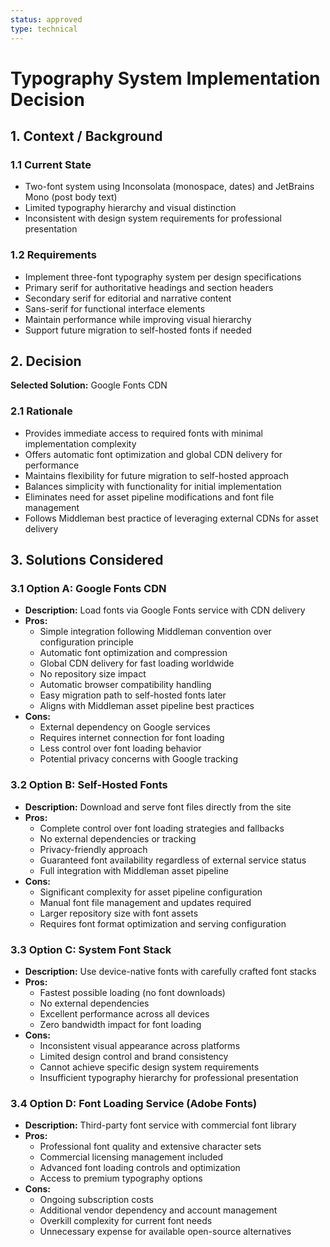 ```yaml
---
status: approved
type: technical
---
```


# Typography System Implementation Decision

## 1. Context / Background

### 1.1 Current State
- Two-font system using Inconsolata (monospace, dates) and JetBrains Mono (post body text)
- Limited typography hierarchy and visual distinction
- Inconsistent with design system requirements for professional presentation

### 1.2 Requirements
- Implement three-font typography system per design specifications
- Primary serif for authoritative headings and section headers
- Secondary serif for editorial and narrative content
- Sans-serif for functional interface elements
- Maintain performance while improving visual hierarchy
- Support future migration to self-hosted fonts if needed

## 2. Decision

**Selected Solution:** Google Fonts CDN

### 2.1 Rationale
- Provides immediate access to required fonts with minimal implementation complexity
- Offers automatic font optimization and global CDN delivery for performance
- Maintains flexibility for future migration to self-hosted approach
- Balances simplicity with functionality for initial implementation
- Eliminates need for asset pipeline modifications and font file management
- Follows Middleman best practice of leveraging external CDNs for asset delivery

## 3. Solutions Considered

### 3.1 Option A: Google Fonts CDN
- **Description:** Load fonts via Google Fonts service with CDN delivery
- **Pros:**
  - Simple integration following Middleman convention over configuration principle
  - Automatic font optimization and compression
  - Global CDN delivery for fast loading worldwide
  - No repository size impact
  - Automatic browser compatibility handling
  - Easy migration path to self-hosted fonts later
  - Aligns with Middleman asset pipeline best practices
- **Cons:**
  - External dependency on Google services
  - Requires internet connection for font loading
  - Less control over font loading behavior
  - Potential privacy concerns with Google tracking

### 3.2 Option B: Self-Hosted Fonts
- **Description:** Download and serve font files directly from the site
- **Pros:**
  - Complete control over font loading strategies and fallbacks
  - No external dependencies or tracking
  - Privacy-friendly approach
  - Guaranteed font availability regardless of external service status
  - Full integration with Middleman asset pipeline
- **Cons:**
  - Significant complexity for asset pipeline configuration
  - Manual font file management and updates required
  - Larger repository size with font assets
  - Requires font format optimization and serving configuration

### 3.3 Option C: System Font Stack
- **Description:** Use device-native fonts with carefully crafted font stacks
- **Pros:**
  - Fastest possible loading (no font downloads)
  - No external dependencies
  - Excellent performance across all devices
  - Zero bandwidth impact for font loading
- **Cons:**
  - Inconsistent visual appearance across platforms
  - Limited design control and brand consistency
  - Cannot achieve specific design system requirements
  - Insufficient typography hierarchy for professional presentation

### 3.4 Option D: Font Loading Service (Adobe Fonts)
- **Description:** Third-party font service with commercial font library
- **Pros:**
  - Professional font quality and extensive character sets
  - Commercial licensing management included
  - Advanced font loading controls and optimization
  - Access to premium typography options
- **Cons:**
  - Ongoing subscription costs
  - Additional vendor dependency and account management
  - Overkill complexity for current font needs
  - Unnecessary expense for available open-source alternatives